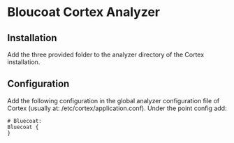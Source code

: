 # Bloucoat Cortex Analyzer

## Installation

Add the three provided folder to the analyzer directory of the Cortex installation. 

## Configuration

Add the following configuration in the global analyzer configuration file of Cortex (usually at: /etc/cortex/application.conf). Under the point config add:

```
# Bluecoat:
Bluecoat {
}
```
